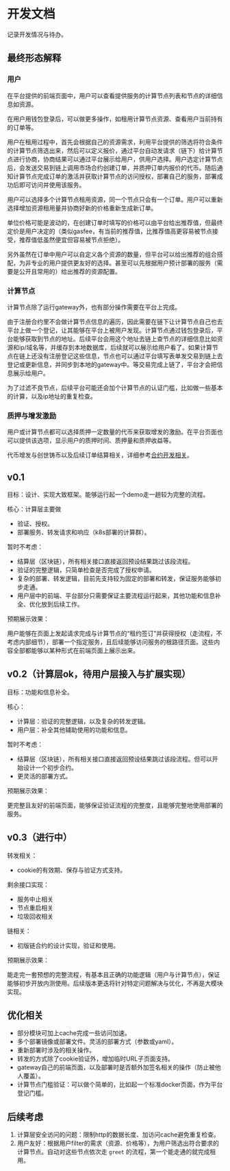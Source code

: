# 开发文档

记录开发情况与待办。

## 最终形态解释

### 用户

在平台提供的前端页面中，用户可以查看提供服务的计算节点列表和节点的详细信息如资源。

在用户用钱包登录后，可以做更多操作，如租用计算节点资源、查看用户当前持有的订单等。

用户在租用过程中，首先会根据自己的资源需求，利用平台提供的筛选将符合条件的计算节点筛选出来，然后可以定义报价，通过平台自动发请求（链下）给计算节点进行协商，协商结果可以通过平台展示给用户，供用户选择。用户选定计算节点后，会发送交易到链上调用市场合约创建订单，并质押订单内报价的代币。随后通知计算节点完成订单的激活并获取计算节点的访问授权，部署自己的服务，部署成功后即可访问并使用该服务。

用户可以选择多个计算节点租用资源，同一个节点只会有一个订单。用户可以重新选择增加资源租用量并协商好新的价格重新生成新订单。

单位价格可能是波动的，在创建订单时填写的价格可以由平台给出推荐值，但最终定价是用户决定的（类似gasfee，有当前的推荐值，比推荐值高更容易被节点接受，推荐值低虽然便宜但容易被节点拒绝）。

另外虽然在订单中用户可以自定义各个资源的数量，但平台可以给出推荐的组合搭配，为非专业的用户提供更友好的选择。甚至可以先根据用户预计部署的服务（需要是公开且常用的）给出推荐的资源配置。

### 计算节点

计算节点除了运行gateway外，也有部分操作需要在平台上完成。

由于注册合约里不会做计算节点信息的遍历，因此需要在链下让计算节点自己也去平台上做一个登记，让其能够在平台上被用户发现。计算节点通过钱包登录后，平台能够获取到节点的地址。后续平台会用这个地址去链上查节点的详细信息比如资源和ip/域名等，并缓存到本地数据库，后续就可以展示给用户看了。如果计算节点在链上还没有注册登记这些信息，节点也可以通过平台填写表单发交易到链上去登记或更新信息，并同步到本地的gateway中。等交易完成上链了，平台才会把信息展示给用户。

为了过滤不良节点，后续平台可能还会加个计算节点的认证门槛，比如做一些基本的计算，以及ip地址的重复检查。

### 质押与增发激励

用户或计算节点都可以选择质押一定数量的代币来获取增发的激励。在平台页面也可以提供该选项，显示用户的质押时间、质押量和质押收益等。

代币增发与创世铸币以及后续订单结算相关，详细参考[合约开发相关](./contract-dev.md)。

## v0.1

目标：设计、实现大致框架。能够运行起一个demo走一趟较为完整的流程。

核心：计算层主要做

- 验证、授权。
- 部署服务、转发请求和响应（k8s部署的计算群）。

暂时不考虑：

- 结算层（区块链），所有相关接口直接返回预设结果跳过该段流程。
- 验证的完整逻辑，只简单检查是否完成了授权申请。
- 复杂的部署、转发逻辑，目前先支持较为固定的部署和转发，保证服务能够初步走通。
- 用户层中的前端、平台部分只需要保证主要流程运行起来，其他功能和信息补全、优化放到后续工作。

预期展示效果：

用户能够在页面上发起请求完成与计算节点的“租约签订”并获得授权（走流程，不考虑内部细节），部署一个指定服务，且后续能够访问服务的根路径页面。这些内容全部都能够以某种形式在前端页面上展示出来。

## v0.2（计算层ok，待用户层接入与扩展实现）

目标：功能和信息补全。

核心：

- 计算层：验证的完整逻辑，以及复杂的转发逻辑。
- 用户层：补全其他辅助使用的功能和信息。

暂时不考虑：

- 结算层（区块链），所有相关接口直接返回预设结果跳过该段流程。但可以开始设计一个初步合约。
- 更灵活的部署方式。

预期展示效果：

更完整且友好的前端页面，能够保证验证流程的完整度，且能够完整地使用部署的服务。

## v0.3（进行中）

转发相关：

- cookie的有效期、保存与验证方式支持。

剩余接口实现：

- 服务中止相关
- 节点重启相关
- 垃圾回收相关

链相关：

- 初版链合约的设计实现，验证和使用。

预期展示效果：

能走完一套预想的完整流程，有基本且正确的功能逻辑（用户与计算节点），保证能够初步开放内测使用。后续版本更迭将针对特定问题解决与优化，不再是大模块实现。

## 优化相关

- 部分模块可加上cache完成一些访问加速。
- 多个部署镜像或部署文件。灵活的部署方式（参数或yaml）。
- 重新部署时涉及的相关操作。
- 转发的方式除了cookie验证外，增加临时URL子页面支持。
- gateway自己的前端页面，以及部署时是否额外加签名相关的操作（防止被他人覆盖）。
- 计算节点门槛验证：可以做个简单的，比如起一个标准docker页面，作为平台登记门槛。

## 后续考虑

1. 计算层安全访问的问题：限制http的数据长度、加访问cache避免重复检查。
2. 用户友好：根据用户filter的需求（资源、价格等），为用户筛选出符合要求的计算节点。自动对这些节点依次走 `greet` 的流程，第一个能走通的就完成租用。